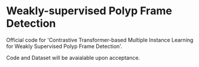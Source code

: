 # Weakly-supervised Polyp Frame Detection 

Official code for 'Contrastive Transformer-based Multiple Instance Learning for Weakly Supervised Polyp Frame Detection'. 

Code and Dataset will be avaialable upon acceptance. 
